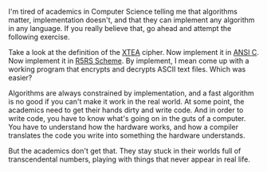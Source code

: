 <!--
title: Theory is useless, unless it's applied
date: 10 May 2006
-->

I'm tired of academics in Computer Science telling me that algorithms matter,
implementation doesn't, and that they can implement any algorithm in any
language. If you really believe that, go ahead and attempt the following
exercise.

Take a look at the definition of the [XTEA][] cipher. Now implement it in
[ANSI C][]. Now implement it in [R5RS Scheme][]. By implement, I mean come up
with a working program that encrypts and decrypts ASCII text files. Which was
easier?

Algorithms are always constrained by implementation, and a fast algorithm is no
good if you can't make it work in the real world. At some point, the academics
need to get their hands dirty and write code. And in order to write code, you
have to know what's going on in the guts of a computer. You have to understand
how the hardware works, and how a compiler translates the code you write into
something the hardware understands.

But the academics don't get that. They stay stuck in their worlds full of
transcendental numbers, playing with things that never appear in real life.

[XTEA]: http://en.wikipedia.org/wiki/XTEA "Various (Wikipedia): eXtended TEA"
[ANSI C]: http://en.wikipedia.org/wiki/C_programming_language "Various (Wikipedia): C programming language"
[R5RS Scheme]: http://en.wikipedia.org/wiki/Scheme_programming_language "Various (Wikipedia): Scheme programming language"
